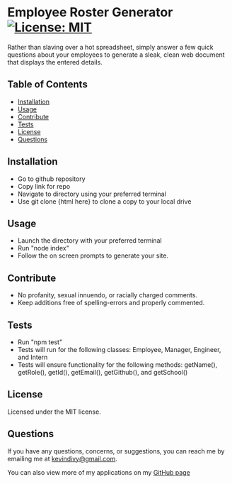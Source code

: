   # Employee Roster Generator [![License: MIT](https://img.shields.io/badge/License-MIT-yellow.svg)](https://opensource.org/licenses/MIT)
  Rather than slaving over a hot spreadsheet, simply answer a few quick questions about your employees to generate a sleak, clean web document that displays the entered details.

  ## Table of Contents

  * [Installation](#installation)
  * [Usage](#usage)
  * [Contribute](#contribute)
  * [Tests](#tests)
  * [License](#license)
  * [Questions](#questions)
    
  ## Installation
  
  * Go to github repository
  * Copy link for repo
  * Navigate to directory using your preferred terminal
  * Use git clone {html here} to clone a copy to your local drive

  ## Usage
  
  * Launch the directory with your preferred terminal
  * Run "node index"
  * Follow the on screen prompts to generate your site.

  ## Contribute
  
  * No profanity, sexual innuendo, or racially charged comments.
  * Keep additions free of spelling-errors and properly commented.

  ## Tests
  
  * Run "npm test"
  * Tests will run for the following classes: Employee, Manager, Engineer, and Intern
  * Tests will ensure functionality for the following methods: getName(), getRole(), getId(), getEmail(), getGithub(), and getSchool()

  ## License
  Licensed under the MIT license.

  ## Questions
  If you have any questions, concerns, or suggestions, you can reach me by emailing me at kevindivy@gmail.com. 
      
  You can also view more of my applications on my [GitHub page](https://github.com/kevin-ivy)
